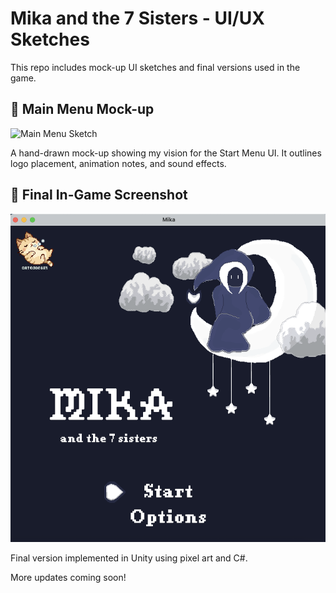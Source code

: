 # Mika and the 7 Sisters - UI/UX Sketches

This repo includes mock-up UI sketches and final versions used in the game.

## 📝 Main Menu Mock-up

![Main Menu Sketch](assets/MockUpSketch1.png)

A hand-drawn mock-up showing my vision for the Start Menu UI. It outlines logo placement, animation notes, and sound effects.

## 🧪 Final In-Game Screenshot

![Unity Screenshot](assets/GameMenuFinal.png)

Final version implemented in Unity using pixel art and C#.

More updates coming soon!